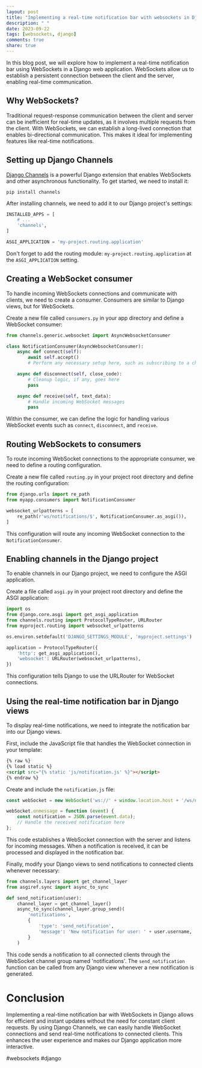 ```yaml
---
layout: post
title: "Implementing a real-time notification bar with websockets in Django"
description: " "
date: 2023-09-22
tags: [websockets, django]
comments: true
share: true
---
```


In this blog post, we will explore how to implement a real-time notification bar using WebSockets in a Django web application. WebSockets allow us to establish a persistent connection between the client and the server, enabling real-time communication.

## Why WebSockets?

Traditional request-response communication between the client and server can be inefficient for real-time updates, as it involves multiple requests from the client. With WebSockets, we can establish a long-lived connection that enables bi-directional communication. This makes it ideal for implementing features like real-time notifications.

## Setting up Django Channels

[Django Channels](https://channels.readthedocs.io/) is a powerful Django extension that enables WebSockets and other asynchronous functionality. To get started, we need to install it:

```shell
pip install channels
```

After installing channels, we need to add it to our Django project's settings:

```python
INSTALLED_APPS = [
    # ...
    'channels',
]

ASGI_APPLICATION = 'my-project.routing.application'
```
Don't forget to add the routing module: `my-project.routing.application` at the `ASGI_APPLICATION` setting.

## Creating a WebSocket consumer

To handle incoming WebSockets connections and communicate with clients, we need to create a consumer. Consumers are similar to Django views, but for WebSockets.

Create a new file called `consumers.py` in your app directory and define a WebSocket consumer:

```python
from channels.generic.websocket import AsyncWebsocketConsumer

class NotificationConsumer(AsyncWebsocketConsumer):
    async def connect(self):
        await self.accept()
        # Perform any necessary setup here, such as subscribing to a channel or initializing variables

    async def disconnect(self, close_code):
        # Cleanup logic, if any, goes here
        pass

    async def receive(self, text_data):
        # Handle incoming WebSocket messages
        pass
```

Within the consumer, we can define the logic for handling various WebSocket events such as `connect`, `disconnect`, and `receive`.

## Routing WebSockets to consumers

To route incoming WebSocket connections to the appropriate consumer, we need to define a routing configuration.

Create a new file called `routing.py` in your project root directory and define the routing configuration:

```python
from django.urls import re_path
from myapp.consumers import NotificationConsumer

websocket_urlpatterns = [
    re_path(r'ws/notifications/$', NotificationConsumer.as_asgi()),
]
```

This configuration will route any incoming WebSocket connection to the `NotificationConsumer`.

## Enabling channels in the Django project

To enable channels in our Django project, we need to configure the ASGI application.

Create a file called `asgi.py` in your project root directory and define the ASGI application:

```python
import os
from django.core.asgi import get_asgi_application
from channels.routing import ProtocolTypeRouter, URLRouter
from myproject.routing import websocket_urlpatterns

os.environ.setdefault('DJANGO_SETTINGS_MODULE', 'myproject.settings')

application = ProtocolTypeRouter({
    'http': get_asgi_application(),
    'websocket': URLRouter(websocket_urlpatterns),
})
```

This configuration tells Django to use the URLRouter for WebSocket connections.

## Using the real-time notification bar in Django views

To display real-time notifications, we need to integrate the notification bar into our Django views.

First, include the JavaScript file that handles the WebSocket connection in your template:

```html
{% raw %}
{% load static %}
<script src="{% static 'js/notification.js' %}"></script>
{% endraw %}
```

Create and include the `notification.js` file:

```javascript
const webSocket = new WebSocket('ws://' + window.location.host + '/ws/notifications/');

webSocket.onmessage = function (event) {
    const notification = JSON.parse(event.data);
    // Handle the received notification here
};
```

This code establishes a WebSocket connection with the server and listens for incoming messages. When a notification is received, it can be processed and displayed in the notification bar.

Finally, modify your Django views to send notifications to connected clients whenever necessary:

```python
from channels.layers import get_channel_layer
from asgiref.sync import async_to_sync

def send_notification(user):
    channel_layer = get_channel_layer()
    async_to_sync(channel_layer.group_send)(
        'notifications',
        {
            'type': 'send_notification',
            'message': 'New notification for user: ' + user.username,
        }
    )
```

This code sends a notification to all connected clients through the WebSocket channel group named 'notifications'. The `send_notification` function can be called from any Django view whenever a new notification is generated.

# Conclusion

Implementing a real-time notification bar with WebSockets in Django allows for efficient and instant updates without the need for constant client requests. By using Django Channels, we can easily handle WebSocket connections and send real-time notifications to connected clients. This enhances the user experience and makes our Django application more interactive.

#websockets #django
